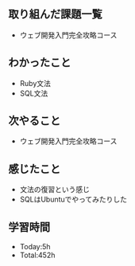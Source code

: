 ## 取り組んだ課題一覧
- ウェブ開発入門完全攻略コース
## わかったこと
- Ruby文法
- SQL文法
## 次やること
- ウェブ開発入門完全攻略コース
## 感じたこと
- 文法の復習という感じ
- SQLはUbuntuでやってみたりした
## 学習時間
- Today:5h
- Total:452h
